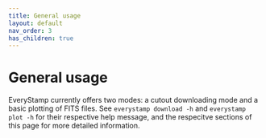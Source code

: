 ```yaml
---
title: General usage
layout: default
nav_order: 3
has_children: true
---
```


# General usage
EveryStamp currently offers two modes: a cutout downloading mode and a basic plotting of FITS files. See `everystamp download -h` and `everystamp plot -h` for their respective help message, and the respecitve sections of this page for more detailed information.